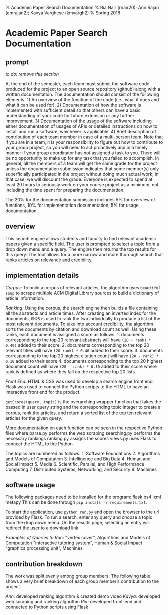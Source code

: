 % Academic Paper Search Documentation
% Ria Nair (rnair20); Ann Rajan (amrajan2); Kavya Varghese (kmvargh2)
% Spring 2018

# Academic Paper Search Documentation

## prompt

*to do: remove this section*

At the end of the semester, each team must submit the software code produced for the project to an open source repository (github) along with a written documentation. The documentation should consist of the following elements: 1) An overview of the function of the code (i.e., what it does and what it can be used for). 2) Documentation of how the software is implemented with sufficient detail so that others can have a basic understanding of your code for future extension or any further improvement. 3) Documentation of the usage of the software including either documentation of usages of APIs or detailed instructions on how to install and run a software, whichever is applicable. 4) Brief description of contribution of each team member in case of a multi-person team. Note that if you are in a team, it is your responsibility to figure out how to contribute to your group project, so you will need to act proactively and in a timely manner if your group coordinator has not assigned a task to you. There will be no opportunity to make up for any task that you failed to accomplish. In general, all the members of a team will get the same grade for the project unless the documentation submission indicates that some member(s) only superficially participated in the project without doing much actual work; in that case, we will discount the grade. Everyone is expected to spend at least 20 hours to seriously work on your course project as a minimum, not including the time spent for preparing the documentation.

The 20% for the documentation submission includes 5% for overview of functions, 10% for implementation documentation, 5% for usage documentation.

## overview

This search engine allows students and faculty to find relevant academic papers given a specific field. The user is prompted to select a topic from a drop down menu and a query. The engine then returns the top results for this query. The tool allows for a more narrow and more thorough search that ranks articles on relevance and credibility.

## implementation details

*Corpus:*
To build a corpus of relevant articles, the algorithm uses `beautiful soup` to scrape multiple ACM Digital Library sources to build a dictionary of article information. 

*Ranking:*
Using the corpus, the search engine then builds a file containing all the abstracts and article times. After creating an inverted index for the documents, `BM25` is used to rank the two individually to produce a list of the most relevant documents. To take into account credibility, the algorithm sorts the documents by citation and download count as well. Using these ranks, each document is assigned a score as follows:
	1. documents corresponding to the top 20 relevant abstracts will have `(20 - rank) * 0.40)` added to their score.
	2. documents corresponding to the top 20 relevant titles will have `(20-rank) * 0.40` added to their score.
	3. documents corresponding to the top 20 highest citation count will have `(20 - rank) * 0.10` added to their score
	4. documents corresponding to the top 20 highest document count will have `(20 - rank) * 0.10` added to their score
    where rank is defined as where they fall on the respective top 20 lists. 

*Front End:*
HTML & CSS was used to develop a search engine front end. Flask was used to connect the Python scripts to the HTML to have an interactive front end for the product.

`getScores(query, topic)` is the overarching wrapper function that takes the passed in user query string and the corresponding topic integer to create a corpus, rank the articles, and return a sorted list of the top ten relevant articles for the given query.

More documentation on each function can be seen in the respective Python files where
	parse.py performs the web scraping
	searching.py performs the necessary rankings
	ranking.py assigns the scores
	views.py uses Flask to connect the HTML to the Python
  
The topics are numbered as follows:
	1. Software Foundations
	2. Algorithms and Models of Computation
	3. Intelligence and Big Data
	4. Human and Social Impact
	5. Media
	6. Scientific, Parallel, and High Performance Computing
	7. Distributed Systems, Networking, and Security
	8. Machines

## software usage

The following packages need to be installed for the program:
  flask
  bs4
  lxml
  metapy
This can be done through `pip install -r requirements.txt`.

To start the application, use `python run.py` and open the browser to the url provided by Flask.
To run a search, enter any query and choose a topic from the drop down menu. On the results page, selecting an entry will redirect the user to a download link.

*Examples of Queries to Run:*
"vertex cover", Algorithms and Models of Computation
"interactive tutoring system", Human & Social Impact
"graphics processing unit", Machines

## contribution breakdown

The work was split evenly among group members. The following table shows a very brief breakdown of each group member’s contribution to the project.

*Ann:* developed ranking algorithm & created demo video
*Kavya:* developed web scraping and ranking algorithm
*Ria:* developed front-end and connected to Python scripts using Flask
